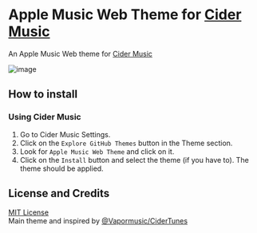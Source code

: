 # Apple Music Web Theme for [Cider Music](https://cider.sh)

An Apple Music Web theme for [Cider Music](https://cider.sh)

![image](https://user-images.githubusercontent.com/34512773/154338987-b34f81a0-707a-4998-989a-f47e8ef05889.png)

## How to install
### Using Cider Music
1. Go to Cider Music Settings.
2. Click on the `Explore GitHub Themes` button in the Theme section.
3. Look for `Apple Music Web Theme` and click on it.
4. Click on the `Install` button and select the theme (if you have to). The theme should be applied.


## License and Credits
[MIT License](./LICENSE)
<br>
Main theme and inspired by [@Vapormusic/CiderTunes](https://github.com/vapormusic/CiderTunes)
